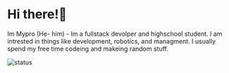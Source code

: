 # Hi there!👋
Im Mypro (He- him) - Im a fullstack devolper and highschool student. I am intrested in things like development, robotics, and managment. I usually spend my free time codeing and makeing random stuff.

![status](https://nocache.advaith.workers.dev?url=https://img.shields.io/endpoint?url=https://dev.discordprofiles.me/api/badge/status/1186335265212604567?simple=true)
